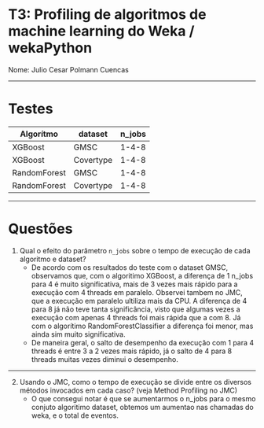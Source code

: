 # T3: Profiling de algoritmos de machine learning do Weka / wekaPython  

Nome: Julio Cesar Polmann Cuencas 

---

# Testes 
| Algorítmo  | dataset | n_jobs |
|---|---|---|
| XGBoost | GMSC | 1-4-8 |
| XGBoost | Covertype | 1-4-8 |
| RandomForest | GMSC | 1-4-8 |
| RandomForest | Covertype | 1-4-8 |

---
# Questões
1. Qual o efeito do parâmetro `n_jobs` sobre o tempo de execução de cada algoritmo e dataset?
    - De acordo com os resultados do teste com o dataset GMSC, observamos que, com o algoritimo XGBoost, a diferença de 1 n_jobs para 4 é muito significativa, mais de 3 vezes mais rápido para a execução com 4 threads em paralelo. Observei tambem no JMC, que a execução em paralelo ultiliza mais da CPU. A diferença de 4 para 8 já não teve tanta significância, visto que algumas vezes a execução com apenas 4 threads foi mais rápida que a com 8. Já com o algorítimo RandomForestClassifier a diferença foi menor, mas ainda sim muito significativa.
    - De maneira geral, o salto de desempenho da execução com 1 para 4 threads é entre 3 a 2 vezes mais rápido, já o salto de 4 para 8 threads muitas vezes diminui o desempenho.
---

2. Usando o JMC, como o tempo de execução se divide entre os diversos métodos invocados em cada caso? (veja Method Profiling no JMC)
    - O que consegui notar é que se aumentarmos o n_jobs para o mesmo conjuto algoritimo dataset, obtemos um aumentao nas chamadas do weka, e o total de eventos.
